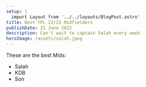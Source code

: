 ```yaml
---
setup: | 
  import Layout from '../../layouts/BlogPost.astro'
title: Best FPL 22/23 Midfielders
publishDate: 21 June 2022
description: Can't wait to captain Salah every week
heroImage: /assets/salah.jpeg
---
```

These are the best Mids:


- Salah
- KDB
- Son
